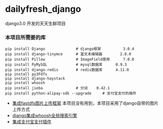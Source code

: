 # dailyfresh_django
django3.0 开发的天天生鲜项目


### 本项目所需要的库

```
pip install Django              # django框架			3.0.4
pip install django-tinymce      # 富文本编辑器		2.8.0
pip install Pillow              # ImageField使用		7.0.0
pip install PyMySQL             # mysql数据库		0.9.3	
pip install django-redis        # redis数据库      4.11.0
pip install py3Fdfs
pip install django-haystack
pip install whoosh
pip install jieba               # 分词    0.42.1
pip install python-alipay-sdk --upgrade     # 支付宝支付的插件  
```

- [集成fastdfs图片上传框架](https://www.jianshu.com/p/7cccbdd36602)
本项目没有用到，本项目采用了django自带的图片上传方式
- [django集成whoosh全局搜索引擎](https://www.jianshu.com/p/11901d3765b4)
- [集成支付宝支付插件](https://github.com/fzlee/alipay/blob/master/README.zh-hans.md)

